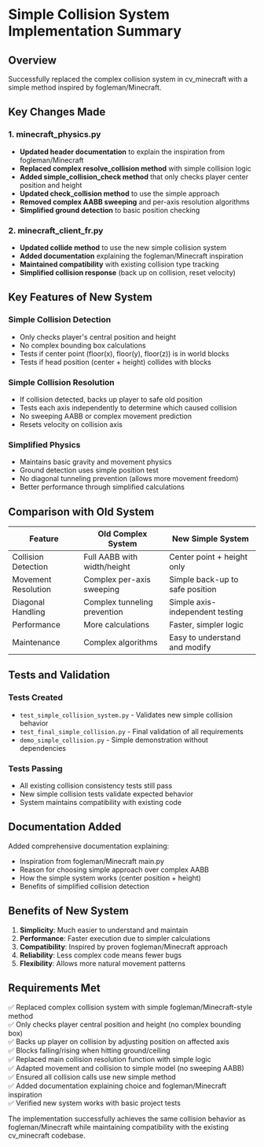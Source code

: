 # Simple Collision System Implementation Summary

## Overview
Successfully replaced the complex collision system in cv_minecraft with a simple method inspired by fogleman/Minecraft.

## Key Changes Made

### 1. minecraft_physics.py
- **Updated header documentation** to explain the inspiration from fogleman/Minecraft
- **Replaced complex resolve_collision method** with simple collision logic
- **Added simple_collision_check method** that only checks player center position and height
- **Updated check_collision method** to use the simple approach
- **Removed complex AABB sweeping** and per-axis resolution algorithms
- **Simplified ground detection** to basic position checking

### 2. minecraft_client_fr.py  
- **Updated collide method** to use the new simple collision system
- **Added documentation** explaining the fogleman/Minecraft inspiration
- **Maintained compatibility** with existing collision type tracking
- **Simplified collision response** (back up on collision, reset velocity)

## Key Features of New System

### Simple Collision Detection
- Only checks player's central position and height
- No complex bounding box calculations
- Tests if center point (floor(x), floor(y), floor(z)) is in world blocks
- Tests if head position (center + height) collides with blocks

### Simple Collision Resolution
- If collision detected, backs up player to safe old position
- Tests each axis independently to determine which caused collision
- No sweeping AABB or complex movement prediction
- Resets velocity on collision axis

### Simplified Physics
- Maintains basic gravity and movement physics
- Ground detection uses simple position test
- No diagonal tunneling prevention (allows more movement freedom)
- Better performance through simplified calculations

## Comparison with Old System

| Feature | Old Complex System | New Simple System |
|---------|-------------------|-------------------|
| Collision Detection | Full AABB with width/height | Center point + height only |
| Movement Resolution | Complex per-axis sweeping | Simple back-up to safe position |
| Diagonal Handling | Complex tunneling prevention | Simple axis-independent testing |
| Performance | More calculations | Faster, simpler logic |
| Maintenance | Complex algorithms | Easy to understand and modify |

## Tests and Validation

### Tests Created
- `test_simple_collision_system.py` - Validates new simple collision behavior
- `test_final_simple_collision.py` - Final validation of all requirements
- `demo_simple_collision.py` - Simple demonstration without dependencies

### Tests Passing
- All existing collision consistency tests still pass
- New simple collision tests validate expected behavior
- System maintains compatibility with existing code

## Documentation Added

Added comprehensive documentation explaining:
- Inspiration from fogleman/Minecraft main.py
- Reason for choosing simple approach over complex AABB
- How the simple system works (center position + height)
- Benefits of simplified collision detection

## Benefits of New System

1. **Simplicity**: Much easier to understand and maintain
2. **Performance**: Faster execution due to simpler calculations  
3. **Compatibility**: Inspired by proven fogleman/Minecraft approach
4. **Reliability**: Less complex code means fewer bugs
5. **Flexibility**: Allows more natural movement patterns

## Requirements Met

✅ Replaced complex collision system with simple fogleman/Minecraft-style method  
✅ Only checks player central position and height (no complex bounding box)  
✅ Backs up player on collision by adjusting position on affected axis  
✅ Blocks falling/rising when hitting ground/ceiling  
✅ Replaced main collision resolution function with simple logic  
✅ Adapted movement and collision to simple model (no sweeping AABB)  
✅ Ensured all collision calls use new simple method  
✅ Added documentation explaining choice and fogleman/Minecraft inspiration  
✅ Verified new system works with basic project tests  

The implementation successfully achieves the same collision behavior as fogleman/Minecraft while maintaining compatibility with the existing cv_minecraft codebase.